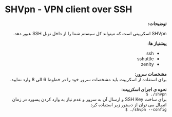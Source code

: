 # SHVpn - VPN client over SSH
<p align="right" dir="rtl"><strong>توضیحات:</strong><br />
<div align="right" dir="rtl">
SHVpn اسکریپتی است که میتواند کل سیستم شما را از داخل تونل SSH عبور دهد.
</div>
<p dir="rtl" align="right"><strong>پیشنیاز ها:</strong><br />
<ul dir="rtl">
<li>ssh</li>
<li>sshuttle</li>
<li>zenity</li>
</ul>
</p>
<p dir="rtl" align="right"><strong>مشخصات سرور:</strong><br />
برای استفاده از اسکریپت باید مشخصات سرور خود را در خطوط 6 الی 8 وارد نمایید.
</p>
<p dir="rtl" align="right"><strong>نحوه ی اجرای اسکریپت:</strong><br />
<code dir="ltr">$ ./shvpn </code><br />
برای ساخت SSH Key و ارسال آن به سرور و عدم نیاز به وارد کردن پسورد در زمان اتصال می توان از دستور زیر استفاده کرد<br />
<code dir="ltr">$ ./shvpn --config</code>
</p>
